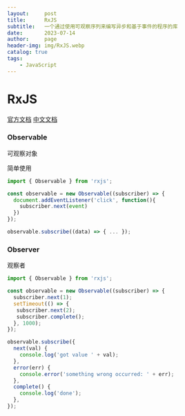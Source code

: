 ```yaml
---
layout:     post
title:      RxJS
subtitle:   一个通过使用可观察序列来编写异步和基于事件的程序的库
date:       2023-07-14
author:     page
header-img: img/RxJS.webp
catalog: true
tags:
    - JavaScript
---
```


# RxJS

[官方文档](https://rxjs.dev/)  [中文文档](https://rx.nodejs.cn/)

### Observable

可观察对象

简单使用

```js
import { Observable } from 'rxjs';

const observable = new Observable((subscriber) => {
  document.addEventListener('click', function(){
    subscriber.next(event)
  })
});

observable.subscribe((data) => { ... });
```

### Observer

观察者

```js
import { Observable } from 'rxjs';

const observable = new Observable((subscriber) => {
  subscriber.next(1);
  setTimeout(() => {
   subscriber.next(2);
   subscriber.complete();
  }, 1000);
});

observable.subscribe({
  next(val) {
    console.log('got value ' + val);
  },
  error(err) {
    console.error('something wrong occurred: ' + err);
  },
  complete() {
    console.log('done');
  },
});
```
